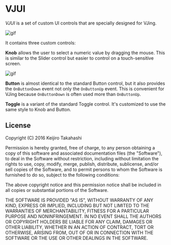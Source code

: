 VJUI
====

*VJUI* is a set of custom UI controls that are specially designed for VJing.

![gif](http://66.media.tumblr.com/79e789d00361cd5002d36dcc394aaaa7/tumblr_og2kkyoNgI1qio469o1_320.gif)

It contains three custom controls:

**Knob** allows the user to select a numeric value by dragging the mouse.
This is similar to the Slider control but easier to control on a
touch-sensitive screen.

![gif](http://66.media.tumblr.com/d094fed9d1ae7f7cf1d8de5e1ce4da74/tumblr_og62oqbDjZ1qio469o1_320.gif)

**Button** is almost identical to the standard Button control, but it also
provides the `OnButtonDown` event not only the `OnButtonUp` event. This is
convenient for VJing because `OnButtonDown` is often used more than
`OnButtonUp`.

**Toggle** is a variant of the standard Toggle control. It's customized to
use the same style to Knob and Button.

License
-------

Copyright (C) 2016 Keijiro Takahashi

Permission is hereby granted, free of charge, to any person obtaining a copy of
this software and associated documentation files (the "Software"), to deal in
the Software without restriction, including without limitation the rights to
use, copy, modify, merge, publish, distribute, sublicense, and/or sell copies of
the Software, and to permit persons to whom the Software is furnished to do so,
subject to the following conditions:

The above copyright notice and this permission notice shall be included in all
copies or substantial portions of the Software.

THE SOFTWARE IS PROVIDED "AS IS", WITHOUT WARRANTY OF ANY KIND, EXPRESS OR
IMPLIED, INCLUDING BUT NOT LIMITED TO THE WARRANTIES OF MERCHANTABILITY, FITNESS
FOR A PARTICULAR PURPOSE AND NONINFRINGEMENT. IN NO EVENT SHALL THE AUTHORS OR
COPYRIGHT HOLDERS BE LIABLE FOR ANY CLAIM, DAMAGES OR OTHER LIABILITY, WHETHER
IN AN ACTION OF CONTRACT, TORT OR OTHERWISE, ARISING FROM, OUT OF OR IN
CONNECTION WITH THE SOFTWARE OR THE USE OR OTHER DEALINGS IN THE SOFTWARE.

[Ableton]: https://www.ableton.com/
